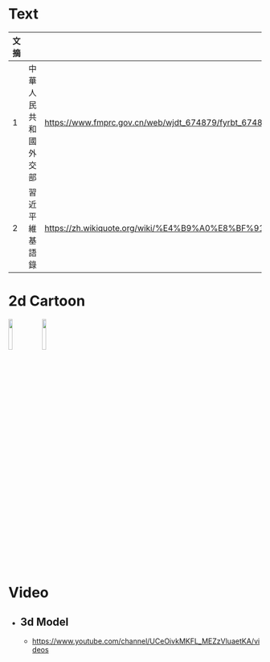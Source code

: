 # Text
|文摘|||
|:-|:-|:-|
|1|中華人民共和國外交部|https://www.fmprc.gov.cn/web/wjdt_674879/fyrbt_674889/|
|2|習近平維基語錄|https://zh.wikiquote.org/wiki/%E4%B9%A0%E8%BF%91%E5%B9%B3|

# 2d Cartoon
<img src=https://www.instagram.com/p/CBFRuZhBKB6/ width=12.5%>
<img src=https://www.instagram.com/p/B9-4rWJhtzd/ width=12.5%>
<img src=https://www.instagram.com/p/B9jIn_fhVgD/ width=12.5>

# Video
- ## 3d Model
  - https://www.youtube.com/channel/UCeOivkMKFL_MEZzVluaetKA/videos
